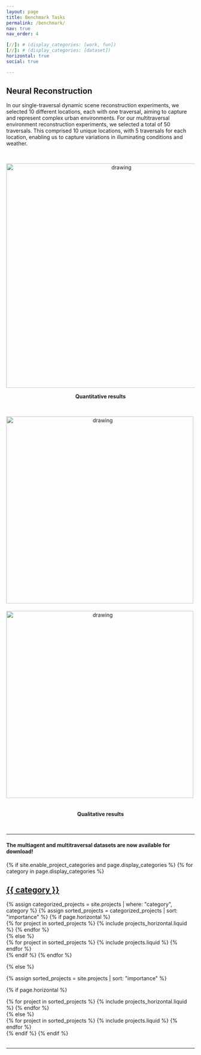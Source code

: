 ```yaml
---
layout: page
title: Benchmark Tasks
permalink: /benchmark/
nav: true
nav_order: 4

[//]: # (display_categories: [work, fun])
[//]: # (display_categories: [dataset])
horizontal: true
social: true

---
```


## Neural Reconstruction

In our single-traversal dynamic scene reconstruction experiments, we selected 10 different locations, each with one traversal, aiming to capture and represent complex urban environments. 
For our multitraversal environment reconstruction experiments, we selected a total of 50 traversals. This comprised 10 unique locations, with 5 traversals for each location, enabling us to capture variations in illuminating conditions and weather.

<br/>

<p style="text-align: center;">
    <img src="/MARS/assets/img/nerf_quantitative_result.png" alt="drawing" style="width:600px;"/>
</p>

<p style="text-align: center;">
    <span style="font-weight: bold;">Quantitative results</span>
</p>

<br/>

<p style="text-align: center;">
    <img src="/MARS/assets/img/nerf_qualitative_1.jpg" alt="drawing" style="width:500px; margin: 0 20px 20px 0;"/>
    <img src="/MARS/assets/img/nerf_qualitative_2.jpg" alt="drawing" style="width:500px; margin: 0 20px 20px 0;"/>
</p>

<p style="text-align: center;">
    <span style="font-weight: bold; text-align: center;">Qualitative results</span>
</p>

<br/>

---

#### The multiagent and multitraversal datasets are now available for download!

<!-- pages/datasets.md -->
<div class="projects">
{% if site.enable_project_categories and page.display_categories %}
  <!-- Display categorized projects -->
  {% for category in page.display_categories %}
  <a id="{{ category }}" href=".#{{ category }}">
    <h2 class="category">{{ category }}</h2>
  </a>
  {% assign categorized_projects = site.projects | where: "category", category %}
  {% assign sorted_projects = categorized_projects | sort: "importance" %}
  <!-- Generate cards for each project -->
  {% if page.horizontal %}
  <div class="container">
    <div class="row row-cols-1 row-cols-md-2">
    {% for project in sorted_projects %}
      {% include projects_horizontal.liquid %}
    {% endfor %}
    </div>
  </div>
  {% else %}
  <div class="row row-cols-1 row-cols-md-3">
    {% for project in sorted_projects %}
      {% include projects.liquid %}
    {% endfor %}
  </div>
  {% endif %}
  {% endfor %}

{% else %}

<!-- Display projects without categories -->

{% assign sorted_projects = site.projects | sort: "importance" %}

  <!-- Generate cards for each project -->

{% if page.horizontal %}

  <div class="container">
    <div class="row row-cols-1 row-cols-md-2">
    {% for project in sorted_projects %}
      {% include projects_horizontal.liquid %}
    {% endfor %}
    </div>
  </div>
  {% else %}
  <div class="row row-cols-1 row-cols-md-3">
    {% for project in sorted_projects %}
      {% include projects.liquid %}
    {% endfor %}
  </div>
  {% endif %}
{% endif %}
</div>

<br/>

---
